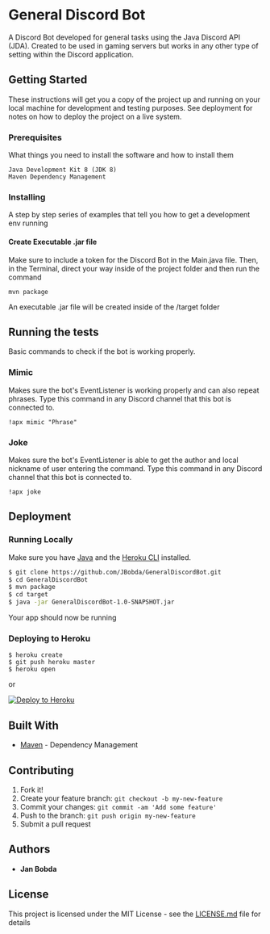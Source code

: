 # General Discord Bot

A Discord Bot developed for general tasks using the Java Discord API (JDA). Created to be used in gaming servers but works in any other type of setting within the Discord application.

## Getting Started

These instructions will get you a copy of the project up and running on your local machine for development and testing purposes. See deployment for notes on how to deploy the project on a live system.

### Prerequisites

What things you need to install the software and how to install them

```
Java Development Kit 8 (JDK 8)
Maven Dependency Management
```

### Installing

A step by step series of examples that tell you how to get a development env running

#### Create Executable .jar file
Make sure to include a token for the Discord Bot in the Main.java file. Then, in the Terminal, direct your way inside of the project folder and then run the command

```
mvn package
```

An executable .jar file will be created inside of the /target folder

## Running the tests

Basic commands to check if the bot is working properly.

### Mimic

Makes sure the bot's EventListener is working properly and can also repeat phrases. Type this command in any Discord channel that this bot is connected to.

```
!apx mimic "Phrase"
```

### Joke

Makes sure the bot's EventListener is able to get the author and local nickname of user entering the command. Type this command in any Discord channel that this bot is connected to.

```
!apx joke
```

## Deployment

### Running Locally

Make sure you have [Java](https://www.java.com/en/download/manual.jsp) and the [Heroku CLI](https://cli.heroku.com/) installed.

```sh
$ git clone https://github.com/JBobda/GeneralDiscordBot.git
$ cd GeneralDiscordBot
$ mvn package
$ cd target
$ java -jar GeneralDiscordBot-1.0-SNAPSHOT.jar
```

Your app should now be running

### Deploying to Heroku

```
$ heroku create
$ git push heroku master
$ heroku open
```
or

[![Deploy to Heroku](https://www.herokucdn.com/deploy/button.png)](https://heroku.com/deploy)

## Built With

* [Maven](https://maven.apache.org/) - Dependency Management

## Contributing

1. Fork it!
2. Create your feature branch: `git checkout -b my-new-feature`
3. Commit your changes: `git commit -am 'Add some feature'`
4. Push to the branch: `git push origin my-new-feature`
5. Submit a pull request 

## Authors

* **Jan Bobda** 

## License

This project is licensed under the MIT License - see the [LICENSE.md](https://github.com/JBobda/GeneralDiscordBot/blob/master/LICENSE) file for details
